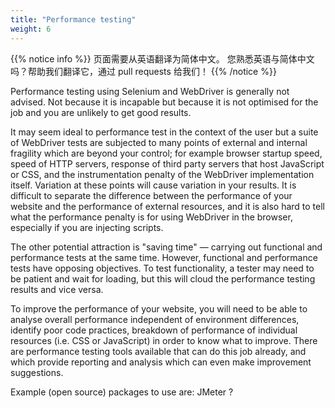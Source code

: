 ```yaml
---
title: "Performance testing"
weight: 6
---
```


{{% notice info %}}
<i class="fas fa-language"></i> 页面需要从英语翻译为简体中文。
您熟悉英语与简体中文吗？帮助我们翻译它，通过 pull requests 给我们！
{{% /notice %}}

Performance testing using Selenium and WebDriver
is generally not advised.
Not because it is incapable
but because it is not optimised for the job
and you are unlikely to get good results.

It may seem ideal to performance test
in the context of the user but a suite of WebDriver tests
are subjected to many points of external and internal fragility
which are beyond your control;
for example browser startup speed,
speed of HTTP servers,
response of third party servers that host JavaScript or CSS,
and the instrumentation penalty
of the WebDriver implementation itself.
Variation at these points will cause variation in your results.
It is difficult to separate the difference
between the performance of your website
and the performance of external resources,
and it is also hard to tell what the performance penalty is
for using WebDriver in the browser,
especially if you are injecting scripts.

The other potential attraction is "saving time" —
carrying out functional and performance tests at the same time.
However, functional and performance tests have opposing objectives.
To test functionality, a tester may need to be patient
and wait for loading,
but this will cloud the performance testing results and vice versa.

To improve the performance of your website,
you will need to be able to analyse overall performance
independent of environment differences,
identify poor code practices,
breakdown of performance of individual resources
(i.e. CSS or JavaScript)
in order to know what to improve.
There are performance testing tools available
that can do this job already,
and which provide reporting and analysis
which can even make improvement suggestions.

Example (open source) packages to use are: JMeter ?
